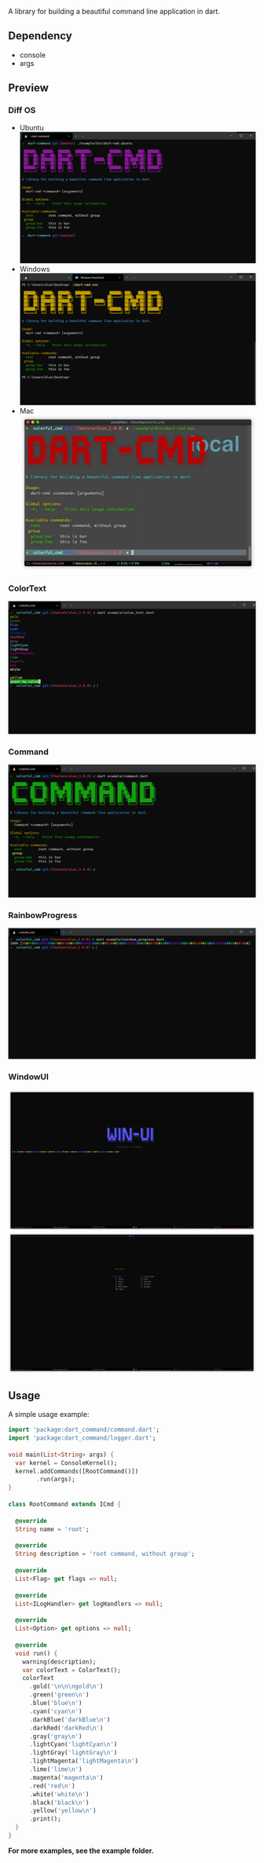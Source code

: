 A library for building a beautiful command line application in dart.

## Dependency


* console
* args

## Preview


### Diff OS

* Ubuntu 
![Ubuntu](./example/preview/ubuntu.png)
* Windows
![Windows](./example/preview/windows.png)
* Mac
![Mac](./example/preview/mac.png)

### ColorText

![ColorText](./example/preview/color_text.png)

### Command

![Command](./example/preview/command.png)

### RainbowProgress

![RainbowProgress](./example/preview/rainbow_progress.png)

### WindowUI

![WindowUI](./example/preview/window_ui.png)
![WindowUI2](./example/preview/window_ui2.png)


## Usage


A simple usage example:

```dart
import 'package:dart_command/command.dart';
import 'package:dart_command/logger.dart';

void main(List<String> args) {
  var kernel = ConsoleKernel();
  kernel.addCommands([RootCommand()])
        .run(args);
}

class RootCommand extends ICmd {

  @override
  String name = 'root';

  @override
  String description = 'root command, without group';

  @override
  List<Flag> get flags => null;

  @override
  List<ILogHandler> get logHandlers => null;

  @override
  List<Option> get options => null;
  
  @override
  void run() {
    warning(description);
    var colorText = ColorText();
    colorText
      .gold('\n\n\ngold\n')
      .green('green\n')
      .blue('blue\n')
      .cyan('cyan\n')
      .darkBlue('darkBlue\n')
      .darkRed('darkRed\n')
      .gray('gray\n')
      .lightCyan('lightCyan\n')
      .lightGray('lightGray\n')
      .lightMagenta('lightMagenta\n')
      .lime('lime\n')
      .magenta('magenta\n')
      .red('red\n')
      .white('white\n')
      .black('black\n')
      .yellow('yellow\n')
      .print();
  }
}
```

**For more examples, see the example folder.**
